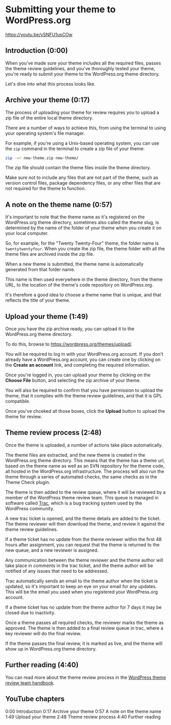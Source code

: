 # Submitting your theme to WordPress.org

https://youtu.be/vSNFU1usCOw

## Introduction (0:00)

When you've made sure your theme includes all the required files, passes the theme review guidelines, and you've thoroughly tested your theme, you're ready to submit your theme to the WordPress.org theme directory.

Let's dive into what this process looks like.

## Archive your theme (0:17)

The process of uploading your theme for review requires you to upload a zip file of the entire local theme directory.

There are a number of ways to achieve this, from using the terminal to using your operating system's file manager.

For example, if you're using a Unix-based operating system, you can use the `zip` command in the terminal to create a zip file of your theme:

```bash
zip -vr new-theme.zip new-theme/
```

The zip file should contain the theme files inside the theme directory. 

Make sure not to include any files that are not part of the theme, such as version control files, package dependency files, or any other files that are not required for the theme to function.

## A note on the theme name (0:57)

It's important to note that the theme name as it's registered on the WordPress.org theme directory, sometimes also called the theme slug, is determined by the name of the folder of your theme when you create it on your local computer.

So, for example, for the "Twenty Twenty-Four" theme, the folder name is `twentytwentyfour`. When you create the zip file, the theme folder with all the theme files are archived inside the zip file.

When a new theme is submitted, the theme name is automatically generated from that folder name. 

This name is then used everywhere in the theme directory, from the theme URL, to the location of the theme's code repository on WordPress.org.

It's therefore a good idea to choose a theme name that is unique, and that reflects the title of your theme.

## Upload your theme (1:49)

Once you have the zip archive ready, you can upload it to the WordPress.org theme directory.

To do this, browse to https://wordpress.org/themes/upload/. 

You will be required to log in with your WordPress.org account. If you don't already have a WordPress.org account, you can create one by clicking on the **Create an account** link, and completing the required information.

Once you're logged in, you can upload your theme by clicking on the **Choose File** button, and selecting the zip archive of your theme.

You will also be required to confirm that you have permission to upload the theme, that it complies with the theme review guidelines, and that it is GPL compatible.

Once you've chceked all those boxes, click the **Upload** button to upload the theme for review.

## Theme review process (2:48)

Once the theme is uploaded, a number of actions take place automatically.

The theme files are extracted, and the new theme is created in the WordPress.org theme directory. This means that the theme has a theme url, based on the theme name as well as an SVN repository for the theme code, all hosted in the WordPress.org infrastructure. The process will also run the theme through a series of automated checks, the same checks as in the Theme Check plugin.

The theme is then added to the review queue, where it will be reviewed by a member of the WordPress theme review team. This queue is managed in software called [Trac](https://trac.edgewall.org/), which is a bug tracking system used by the WordPress community.

A new trac ticket is opened, and the theme details are added to the ticket. The theme reviewer will then download the theme, and review it against the theme review guidelines.

If a theme ticket has no update from the theme reviewer within the first 48 hours after assignment, you can request that the theme is returned to the new queue, and a new reviewer is assigned.

Any communication between the theme reviewer and the theme author will take place in comments in the trac ticket, and the theme author will be notified of any issues that need to be addressed.

Trac automatically sends an email to the theme author when the ticket is updated, so it's important to keep an eye on your email for any updates. This will be the email you used when you registered your WordPress.org account.

If a theme ticket has no update from the theme author for 7 days it may be closed due to inactivity.

Once a theme passes all required checks, the reviewer marks the theme as approved. The theme is then added to a final review queue in trac, where a key reviewer will do the final review.

If the theme passes the final review, it is marked as live, and the theme will show up in WordPress.org theme directory.

## Further reading (4:40)

You can read more about the theme review process in the [WordPress theme review team handbook](https://make.wordpress.org/themes/handbook/review/).

## YouTube chapters

0:00 Introduction
0:17 Archive your theme
0:57 A note on the theme name
1:49 Upload your theme
2:48 Theme review process
4:40 Further reading